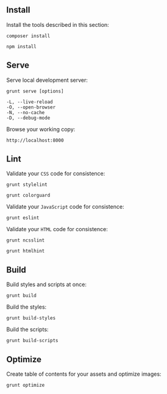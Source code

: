 Install
-------

Install the tools described in this section:

```
composer install
```

```
npm install
```


Serve
-----

Serve local development server:

```
grunt serve [options]

-L, --live-reload
-O, --open-browser
-N, --no-cache
-D, --debug-mode
```

Browse your working copy:

```
http://localhost:8000
```


Lint
----

Validate your `CSS` code for consistence:

```
grunt stylelint
```

```
grunt colorguard
```

Validate your `JavaScript` code for consistence:

```
grunt eslint
```

Validate your `HTML` code for consistence:

```
grunt ncsslint
```

```
grunt htmlhint
```


Build
-----

Build styles and scripts at once:

```
grunt build
```

Build the styles:

```
grunt build-styles
```

Build the scripts:

```
grunt build-scripts
```


Optimize
--------

Create table of contents for your assets and optimize images:

```
grunt optimize
```
